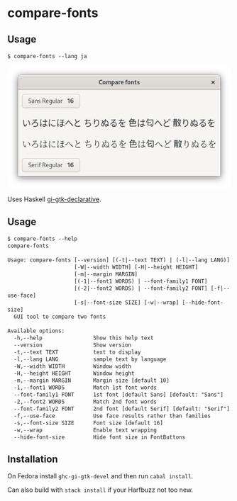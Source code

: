 # compare-fonts

## Usage

```shellsession
$ compare-fonts --lang ja
```

![screenshot](compare-fonts.png)

Uses Haskell
[gi-gtk-declarative](https://hackage.haskell.org/package/gi-gtk-declarative).

## Usage
```shellsession
$ compare-fonts --help
compare-fonts

Usage: compare-fonts [--version] [(-t|--text TEXT) | (-l|--lang LANG)]
                     [-W|--width WIDTH] [-H|--height HEIGHT]
                     [-m|--margin MARGIN]
                     [(-1|--font1 WORDS) | --font-family1 FONT]
                     [(-2|--font2 WORDS) | --font-family2 FONT] [-f|--use-face]
                     [-s|--font-size SIZE] [-w|--wrap] [--hide-font-size]
  GUI tool to compare two fonts

Available options:
  -h,--help                Show this help text
  --version                Show version
  -t,--text TEXT           text to display
  -l,--lang LANG           sample text by language
  -W,--width WIDTH         Window width
  -H,--height HEIGHT       Window height
  -m,--margin MARGIN       Margin size [default 10]
  -1,--font1 WORDS         Match 1st font words
  --font-family1 FONT      1st font [default Sans] [default: "Sans"]
  -2,--font2 WORDS         Match 2nd font words
  --font-family2 FONT      2nd font [default Serif] [default: "Serif"]
  -f,--use-face            Use face results rather than families
  -s,--font-size SIZE      Font size [default 16]
  -w,--wrap                Enable text wrapping
  --hide-font-size         Hide font size in FontButtons
```

## Installation

On Fedora install `ghc-gi-gtk-devel` and then run `cabal install`.

Can also build with `stack install` if your Harfbuzz not too new.
